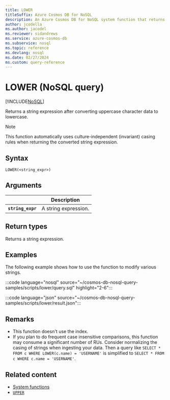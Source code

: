 ```yaml
---
title: LOWER
titleSuffix: Azure Cosmos DB for NoSQL
description: An Azure Cosmos DB for NoSQL system function that returns a string expression with uppercase characters converted to lowercase.
author: jcodella
ms.author: jacodel
ms.reviewer: sidandrews
ms.service: azure-cosmos-db
ms.subservice: nosql
ms.topic: reference
ms.devlang: nosql
ms.date: 02/27/2024
ms.custom: query-reference
---
```


# LOWER (NoSQL query)

[!INCLUDE[NoSQL](../../includes/appliesto-nosql.md)]

Returns a string expression after converting uppercase character data to lowercase.

> [!NOTE]
> This function automatically uses culture-independent (invariant) casing rules when returning the converted string expression.

## Syntax
  
```nosql
LOWER(<string_expr>)  
```  
  
## Arguments

| | Description |
| --- | --- |
| **`string_expr`** | A string expression. |

## Return types
  
Returns a string expression.

## Examples
  
The following example shows how to use the function to modify various strings.
  
:::code language="nosql" source="~/cosmos-db-nosql-query-samples/scripts/lower/query.sql" highlight="2-6":::

:::code language="json" source="~/cosmos-db-nosql-query-samples/scripts/lower/result.json":::

## Remarks

- This function doesn't use the index.
- If you plan to do frequent case insensitive comparisons, this function may consume a significant number of RUs. Consider normalizing the casing of strings when ingesting your data. Then a query like `SELECT * FROM c WHERE LOWER(c.name) = 'USERNAME'` is simplified to `SELECT * FROM c WHERE c.name = 'USERNAME'`.

## Related content

- [System functions](system-functions.yml)
- [`UPPER`](upper.md)
